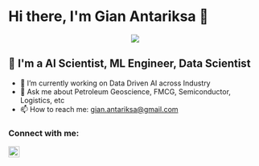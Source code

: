 # Hi there, I'm Gian Antariksa 👋

<p align="center">
  <img src="https://capsule-render.vercel.app/api?text=Hey Everyone!🕹️&animation=fadeIn&type=waving&color=gradient&height=100"/>
</p>

## 🌱 I'm a AI Scientist, ML Engineer, Data Scientist

- 🔭 I’m currently working on Data Driven AI across Industry
- 💬 Ask me about Petroleum Geoscience, FMCG, Semiconductor, Logistics, etc
- 📫 How to reach me: gian.antariksa@gmail.com


### Connect with me:

[<img align="left" alt="LinkedIn" width="22px" src="https://cdn.jsdelivr.net/npm/simple-icons@v3/icons/linkedin.svg" />][linkedin]

[linkedin]: https://www.linkedin.com/in/antrks/
